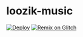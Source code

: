 # loozik-music
[![Deploy](https://www.herokucdn.com/deploy/button.svg)](https://heroku.com/deploy?template=https://github.com/SajuTrident/loozik-music)
[![Remix on Glitch](https://cdn.glitch.com/2703baf2-b643-4da7-ab91-7ee2a2d00b5b%2Fremix-button.svg)](https://glitch.com/edit/#!/import/github.com/SajuTrident/loozik)
